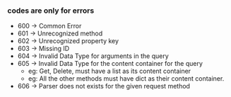 ### codes are only for errors

- 600 -> Common Error
- 601 -> Unrecognized method
- 602 -> Unrecognized property key
- 603 -> Missing ID
- 604 -> Invalid Data Type for arguments in the query
- 605 -> Invalid Data Type for the content container for the query
  - eg: Get, Delete, must have a list as its content container
  - eg: All the other methods must have dict as their content container.
- 606 -> Parser does not exists for the given request method
